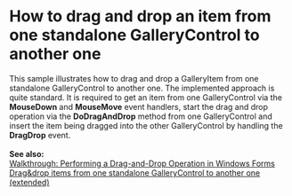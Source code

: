 # How to drag and drop an item from one standalone GalleryControl to another one


<p>This sample illustrates how to drag and drop a GalleryItem from one standalone GalleryControl to another one. The implemented approach is quite standard. It is required to get an item from one GalleryControl via the <strong>MouseDown</strong> and <strong>MouseMove</strong> event handlers, start the drag and drop operation via the <strong>DoDragAndDrop</strong> method from one GalleryControl and insert the item being dragged into the other GalleryControl by handling the <strong>DragDrop</strong> event.<br />
<strong><br />
See also:</strong><br />
<a href="http://msdn.microsoft.com/en-us/library/za0zx9y0%28v=VS.90%29.aspx"><u>Walkthrough: Performing a Drag-and-Drop Operation in Windows Forms</u></a><br />
<a href="https://www.devexpress.com/Support/Center/p/E3857">Drag&drop items from one standalone GalleryControl to another one (extended)</a></p>

<br/>


